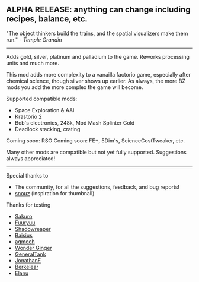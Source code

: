 ALPHA RELEASE: anything can change including recipes, balance, etc.
----

"The object thinkers build the trains, and the spatial visualizers make them run." - *Temple Grandin*

----
Adds gold, silver, platinum and palladium to the game. Reworks processing units and much more.

This mod adds more complexity to a vanailla factorio game, especially after chemical science, though silver shows up earlier. As always, the more BZ mods you add the more complex the game will become. 

Supported compatible mods:

- Space Exploration & AAI
- Krastorio 2
- Bob's electronics, 248k, Mod Mash Splinter Gold
- Deadlock stacking, crating

Coming soon: RSO
Coming soon: FE+, 5Dim's, ScienceCostTweaker, etc.

Many other mods are compatible but not yet fully supported. Suggestions always appreciated!

---- 
Special thanks to 

- The community, for all the suggestions, feedback, and bug reports!
- [snouz](https://mods.factorio.com/user/snouz) (inspiration for thumbnail)


Thanks for testing

- [Sakuro](https://mods.factorio.com/user/sakuro)
- [Fuuryuu](https://mods.factorio.com/user/fuuryuu)
- [Shadowreaper](https://mods.factorio.com/user/shadowreaper)
- [Baisius](https://mods.factorio.com/user/baisius)
- [agmech](https://mods.factorio.com/user/agmech)
- [Wonder Ginger](https://mods.factorio.com/user/WonderGinger)
- [GeneralTank](https://mods.factorio.com/user/GeneralTank)
- [JonathanF](https://mods.factorio.com/user/JonathanF)
- [Berkelear](https://mods.factorio.com/user/Berkelear)
- [Elanu](https://mods.factorio.com/user/elanu)
